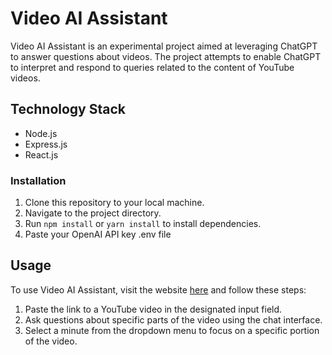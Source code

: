 # Video AI Assistant

Video AI Assistant is an experimental project aimed at leveraging ChatGPT to answer questions about videos. The project attempts to enable ChatGPT to interpret and respond to queries 
related to the content of YouTube videos.

## Technology Stack

- Node.js
- Express.js
- React.js

### Installation

1. Clone this repository to your local machine.
2. Navigate to the project directory.
3. Run `npm install` or `yarn install` to install dependencies.
4. Paste your OpenAI API key .env file

## Usage

To use Video AI Assistant, visit the website [here](https://insightai.netlify.app/) and follow these steps:

1. Paste the link to a YouTube video in the designated input field.
2. Ask questions about specific parts of the video using the chat interface.
3. Select a minute from the dropdown menu to focus on a specific portion of the video.
